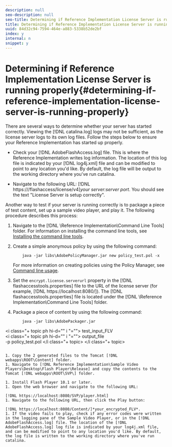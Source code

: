 ```yaml
---
description: null
seo-description: null
seo-title: Determining if Reference Implementation License Server is running properly
title: Determining if Reference Implementation License Server is running properly
uuid: 84d32c94-7594-464e-a883-5338b52de2bf
index: y
internal: n
snippet: y
---
```


# Determining if Reference Implementation License Server is running properly{#determining-if-reference-implementation-license-server-is-running-properly}

There are several ways to determine whether your server has started correctly. Viewing the [!DNL catalina.log] logs may not be sufficient, as the license server logs to its own log files. Follow the steps below to ensure your Reference Implementation has started up properly.

* Check your [!DNL AdobeFlashAccess.log] file. This is where the Reference Implementation writes log information. The location of this log file is indicated by your [!DNL log4j.xml] file and can be modified to point to any location you'd like. By default, the log file will be output to the working directory where you've run catalina.

* Navigate to the following URL: [!DNL https:///flashaccess/license/v4]*your server:server port*. You should see the text "License Server is setup correctly".

Another way to test if your server is running correctly is to package a piece of test content, set up a sample video player, and play it. The following procedure describes this process:

1. Navigate to the [!DNL \Reference Implementation\Command Line Tools] folder. For information on installing the command line tools, see [Installing the command line tools](c_xgep_using-aaxs-ref-impl-installing-the-command-line-tools.md).

1. Create a simple anonymous policy by using the following command: 

   ```
       java -jar libs\AdobePolicyManager.jar new policy_test.pol -x
   ```

   For more information on creating policies using the Policy Manager, see [Command line usage](c_xgep_using-aaxs-ref-impl-command-line-usage.md).

1. Set the `encrypt.license.serverurl` property in the [!DNL flashaccesstools.properties] file to the URL of the license server (for example, [!DNL https://localhost:8080/]). The [!DNL flashaccesstools.properties] file is located under the [!DNL \Reference Implementation\Command Line Tools] folder.

1. Package a piece of content by using the following command: 

   ```
       java -jar libs\AdobePackager.jar  
<i class="+ topic ph hi-d="" i "="">
  test_input_FLV  
 <i class="+ topic ph hi-d="" i "="">
   output_file  
               -p policy_test.pol 
 </i class="+ topic> 
</i class="+ topic>
   ```

1. Copy the 2 generated files to the Tomcat [!DNL webapps\ROOT\Content] folder.
1. Navigate to [!DNL Reference Implementation\Sample Video Players\Desktop\Flash Player\Release] and copy the contents to the Tomcat [!DNL webapps\ROOT\SVP\] folder.

1. Install Flash Player 10.1 or later.
1. Open the web browser and navigate to the following URL:

[!DNL https://localhost:8080/SVP/player.html]
1. Navigate to the following URL, then click the Play button:

[!DNL https://localhost:8080/Content/]*your_encrypted_FLV*.
1. If the video fails to play, check if any error codes were written in the logging pane of the Sample Video Player, or in the [!DNL AdobeFlashAccess.log] file. The location of the [!DNL AdobeFlashAccess.log] log file is indicated by your log4j.xml file, and can be modified to point to any location you'd like. By default, the log file is written to the working directory where you've run catalina.

